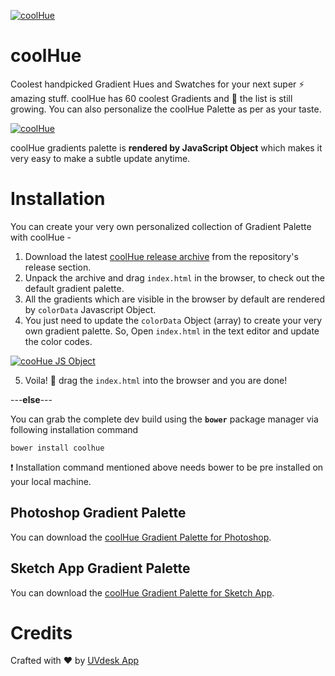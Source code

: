 
[![coolHue](https://webkul.com/blog/wp-content/uploads/2017/06/coolhue-logo.png)](https://webkul.github.io/coolhue/)   
# coolHue
Coolest handpicked Gradient Hues and Swatches for your next super ⚡ amazing stuff. coolHue has 60 coolest Gradients and :seedling: the list is still growing. You can also personalize the coolHue Palette as per as your taste.
 
[![coolHue](https://webkul.com/blog/wp-content/uploads/2017/06/coolhue-card.png)](https://webkul.github.io/coolhue/)
 
coolHue gradients palette is **rendered by JavaScript Object** which makes it very easy to make a subtle update anytime.

# Installation
You can create your very own personalized collection of Gradient Palette with coolHue - 
1. Download the latest [coolHue release archive](http://bit.ly/coolhue-releases) from the repository's release section.
2. Unpack the archive and drag `index.html` in the browser, to check out the default gradient palette.
3. All the gradients which are visible in the browser by default are rendered by `colorData` Javascript Object.
4. You just need to update the `colorData` Object (array) to create your very own gradient palette. So, Open `index.html` in the text editor and update the color codes.
 
[![cooHue JS Object](https://webkul.com/blog/wp-content/uploads/2017/06/coolhue-data-object.png)](https://github.com/webkul/coolhue/blob/master/index.html)
 
5. Voila! :clap: drag the `index.html` into the browser and you are done!

---**else**--- 

You can grab the complete dev build using the **`bower`** package manager via following installation command
 
`bower install coolhue`
 
:heavy_exclamation_mark: Installation command mentioned above needs bower to be pre installed on your local machine.

## Photoshop Gradient Palette
You can download the [coolHue Gradient Palette for Photoshop](http://bit.ly/coolhue-ps).

## Sketch App Gradient Palette
You can download the [coolHue Gradient Palette for Sketch App](http://bit.ly/coolhue-sketch).

# Credits
Crafted with :heart: by [UVdesk App](https://www.uvdesk.com/)
